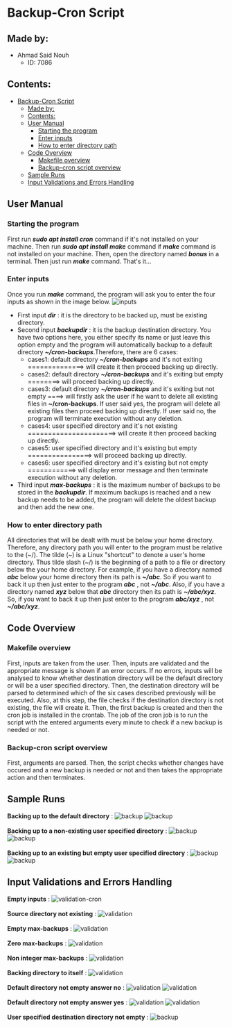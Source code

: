 # Backup-Cron Script

## Made by:

- Ahmad Said Nouh
  - ID: 7086

## Contents:

- [Backup-Cron Script](#backup-cron-script)
  - [Made by:](#made-by)
  - [Contents:](#contents)
  - [User Manual](#user-manual)
    - [Starting the program](#starting-the-program)
    - [Enter inputs](#enter-inputs)
    - [How to enter directory path](#how-to-enter-directory-path)
  - [Code Overview](#code-overview)
    - [Makefile overview](#makefile-overview)
    - [Backup-cron script overview](#backup-cron-script-overview) 
  - [Sample Runs](#sample-runs)
  - [Input Validations and Errors Handling](#input-validations-and-errors-handling)


## User Manual

### Starting the program

First run ___sudo apt install cron___ command if it's not installed on your machine. Then run ___sudo apt install make___ command if ___make___ command is not installed on your machine. Then, open the directory named ___bonus___ in a terminal. Then just run ___make___ command. That's it...  

### Enter inputs

Once you run ___make___ command, the program will ask you to enter the four inputs as shown in the image below. 
![inputs](imgs-backup-cron/input.png)
- First input ___dir___ : it is the directory to be backed up, must be existing directory.
- Second input ___backupdir___ : it is the backup destination directory. You have two options here, you either specify its name or just leave this option empty and the program will automatically backup to a default directory ___~/cron-backups___.Therefore, there are 6 cases:
  - cases1: default directory ___~/cron-backups___ and it's not exiting ==============> will create it then proceed backing up directly. 
  - cases2: default directory ___~/cron-backups___ and it's exiting but empty ========> will proceed backing up directly. 					
  - cases3: default directory ___~/cron-backups___ and it's exiting but not empty ====> will firstly ask the user if he want to delete all existing files in __~/cron-backups__. If user said yes, the program will delete all existing files then proceed backing up directly. If user said no, the program will terminate execution without any deletion. 
  - cases4: user specified directory and it's not existing ======================> will create it then proceed backing up directly. 	
  - cases5: user specified directory and it's existing but empty ================> will proceed backing up directly. 						
  - cases6: user specified directory and it's existing but not empty ============> will display error message and then terminate execution without any deletion. 
- Third input ___max-backups___ : it is the maximum number of backups to be stored in the ___backupdir___. If maximum backups is reached and a new backup needs to be added, the program will delete the oldest backup and then add the new one.
  
### How to enter directory path
All directories that will be dealt with must be below your home directory. Therefore, any directory path you will enter to the program must be relative to the (\~/). The tilde (\~) is a Linux "shortcut" to denote a user's home directory. Thus tilde slash (\~/) is the beginning of a path to a file or directory below the your home directory. For example, if you have a directory named ___abc___ below your home directory then its path is ___~/abc___. So if you want to back it up then just enter to the program ___abc___ , not ___~/abc___. Also, if you have a directory named ___xyz___ below that ___abc___ directory then its path is ___~/abc/xyz___. So, if you want to back it up then just enter to the program ___abc/xyz___ , not ___~/abc/xyz___. 


## Code Overview

### Makefile overview
First, inputs are taken from the user. Then, inputs are validated and the appropriate message is shown if an error occurs. If no errors, inputs will be analysed to know whether destination directory will be the default directory or will be a user specified directory. Then, the destination directory will be parsed to determined which of the six cases described previously will be executed. Also, at this step, the file checks if the destination directory is not existing, the file will create it. Then, the first backup is created and then the cron job is installed in the crontab. The job of the cron job is to run the script with the entered arguments every minute to check if a new backup is needed or not.

### Backup-cron script overview
First, arguments are parsed. Then, the script checks whether changes have occured and a new backup is needed or not and then takes the appropriate action and then terminates.


## Sample Runs
__Backing up to the default directory__ :
![backup](imgs-backup-cron/success1.png)
![backup](imgs-backup-cron/success2.png)
</br></br>
__Backing up to a non-existing user specified directory__ :
![backup](imgs-backup-cron/noDef1.png)
![backup](imgs-backup-cron/noDef2.png)
</br></br>
__Backing up to an existing but empty user specified directory__ :
![backup](imgs-backup-cron/noDefEmpty1.png)
![backup](imgs-backup-cron/noDefEmpty2.png)


## Input Validations and Errors Handling

__Empty inputs__ :
![validation](imgs-backup-cron/emptyInputsValid.png)-cron
</br></br>
__Source directory not existing__ :
![validation](imgs-backup-cron/sourceNotExistValid.png)
</br></br>
__Empty max-backups__ :
![validation](imgs-backup-cron/max-backupsEmptyValid.png)
</br></br>
__Zero max-backups__ :
![validation](imgs-backup-cron/max-backupsZeroValid.png)
</br></br>
__Non integer max-backups__ :
![validation](imgs-backup-cron/max-backupsNonIntValid.png)
</br></br>
__Backing directory to itself__ :
![validation](imgs-backup-cron/dirToItself.png)
</br></br>
__Default directory not empty answer no__ :
![validation](imgs-backup-cron/defaultBackup1.png)
![validation](imgs-backup-cron/defaultBackup2.png)
</br></br>
__Default directory not empty answer yes__ :
![validation](imgs-backup-cron/defaultBackup3.png)
![validation](imgs-backup-cron/defaultBackup4.png)
</br></br>
__User specified destination directory not empty__ :
![backup](imgs-backup-cron/noDefNotEmpty.png)
